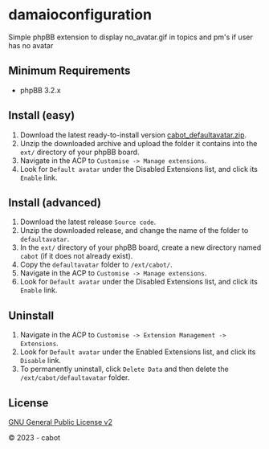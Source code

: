 # damaioconfiguration
Simple phpBB extension to display no_avatar.gif in topics and pm's if user has no avatar

## Minimum Requirements
* phpBB 3.2.x

## Install (easy)
1. Download the latest ready-to-install version [cabot_defaultavatar.zip](https://github.com/cabot/defaultavatar/releases/latest/download/cabot_defaultavatar.zip).
2. Unzip the downloaded archive and upload the folder it contains into the `ext/` directory of your phpBB board.
3. Navigate in the ACP to `Customise -> Manage extensions`.
4. Look for `Default avatar` under the Disabled Extensions list, and click its `Enable` link.

## Install (advanced)
1. Download the latest release `Source code`.
2. Unzip the downloaded release, and change the name of the folder to `defaultavatar`.
3. In the `ext/` directory of your phpBB board, create a new directory named `cabot` (if it does not already exist).
4. Copy the `defaultavatar` folder to `/ext/cabot/`.
5. Navigate in the ACP to `Customise -> Manage extensions`.
6. Look for `Default avatar` under the Disabled Extensions list, and click its `Enable` link.

## Uninstall
1. Navigate in the ACP to `Customise -> Extension Management -> Extensions`.
2. Look for `Default avatar` under the Enabled Extensions list, and click its `Disable` link.
3. To permanently uninstall, click `Delete Data` and then delete the `/ext/cabot/defaultavatar` folder.

## License
[GNU General Public License v2](http://opensource.org/licenses/GPL-2.0)

© 2023 - cabot
